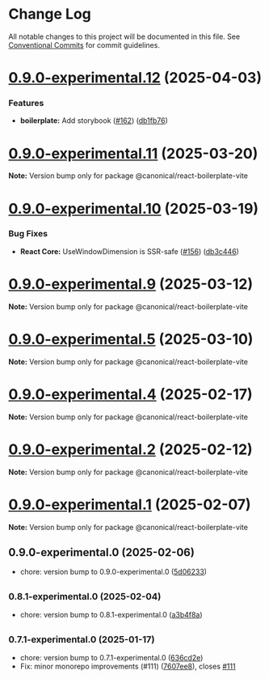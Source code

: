 # Change Log

All notable changes to this project will be documented in this file.
See [Conventional Commits](https://conventionalcommits.org) for commit guidelines.

# [0.9.0-experimental.12](https://github.com/canonical/ds25/compare/v0.9.0-experimental.11...v0.9.0-experimental.12) (2025-04-03)


### Features

* **boilerplate:** Add storybook ([#162](https://github.com/canonical/ds25/issues/162)) ([db1fb76](https://github.com/canonical/ds25/commit/db1fb7693a48fe076ac11c52e1068845f457216e))





# [0.9.0-experimental.11](https://github.com/canonical/ds25/compare/v0.9.0-experimental.10...v0.9.0-experimental.11) (2025-03-20)

**Note:** Version bump only for package @canonical/react-boilerplate-vite





# [0.9.0-experimental.10](https://github.com/canonical/ds25/compare/v0.9.0-experimental.9...v0.9.0-experimental.10) (2025-03-19)


### Bug Fixes

* **React Core:** UseWindowDimension is SSR-safe ([#156](https://github.com/canonical/ds25/issues/156)) ([db3c446](https://github.com/canonical/ds25/commit/db3c446cbc2dac3687d44ed5f0061c4449e18115))





# [0.9.0-experimental.9](https://github.com/canonical/ds25/compare/v0.9.0-experimental.8...v0.9.0-experimental.9) (2025-03-12)

**Note:** Version bump only for package @canonical/react-boilerplate-vite





# [0.9.0-experimental.5](https://github.com/canonical/ds25/compare/v0.9.0-experimental.4...v0.9.0-experimental.5) (2025-03-10)

**Note:** Version bump only for package @canonical/react-boilerplate-vite





# [0.9.0-experimental.4](https://github.com/canonical/ds25/compare/v0.9.0-experimental.3...v0.9.0-experimental.4) (2025-02-17)

**Note:** Version bump only for package @canonical/react-boilerplate-vite





# [0.9.0-experimental.2](https://github.com/canonical/ds25/compare/v0.9.0-experimental.1...v0.9.0-experimental.2) (2025-02-12)

**Note:** Version bump only for package @canonical/react-boilerplate-vite





# [0.9.0-experimental.1](https://github.com/canonical/ds25/compare/v0.9.0-experimental.0...v0.9.0-experimental.1) (2025-02-07)

**Note:** Version bump only for package @canonical/react-boilerplate-vite





## 0.9.0-experimental.0 (2025-02-06)

* chore: version bump to 0.9.0-experimental.0 ([5d06233](https://github.com/canonical/ds25/commit/5d06233))



## <small>0.8.1-experimental.0 (2025-02-04)</small>

* chore: version bump to 0.8.1-experimental.0 ([a3b4f8a](https://github.com/canonical/ds25/commit/a3b4f8a))



## <small>0.7.1-experimental.0 (2025-01-17)</small>

* chore: version bump to 0.7.1-experimental.0 ([636cd2e](https://github.com/canonical/ds25/commit/636cd2e))
* Fix: minor monorepo improvements (#111) ([7607ee8](https://github.com/canonical/ds25/commit/7607ee8)), closes [#111](https://github.com/canonical/ds25/issues/111)
